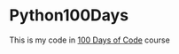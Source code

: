 # Python100Days
This is my code in [100 Days of Code](https://www.udemy.com/course/100-days-of-code/?couponCode=LETSLEARNNOWPP) course
